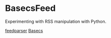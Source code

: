 # BasecsFeed
Experimenting with RSS manipulation with Python.

[feedparser](https://feedparser.readthedocs.io/en/latest/introduction.html)
[Basecs](https://medium.com/basecs/archive/2017)
